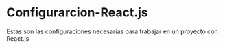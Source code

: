 # Configurarcion-React.js
Estas son las configuraciones necesarias para trabajar en un proyecto con React.js 
